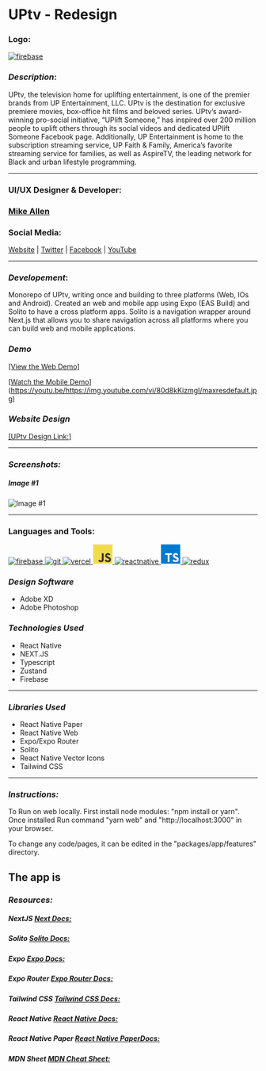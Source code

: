 # UPtv - Redesign

### Logo:

<p align="left">  <a href="https://www.uptv.com" target="_blank" rel="noreferrer"> <img src="https://uptv.com/wp-content/themes/uptv2020/img/uptv-logo-white.svg" alt="firebase" width="400" /> </a> 
</p>

### **_Description_**:

UPtv, the television home for uplifting entertainment, is one of the premier brands from UP Entertainment, LLC. UPtv is the destination for exclusive premiere movies, box-office hit films and beloved series. UPtv’s award-winning pro-social initiative, “UPlift Someone,” has inspired over 200 million people to uplift others through its social videos and dedicated UPlift Someone Facebook page. Additionally, UP Entertainment is home to the subscription streaming service, UP Faith & Family, America’s favorite streaming service for families, as well as AspireTV, the leading network for Black and urban lifestyle programming.

---

### UI/UX Designer & Developer:

### [Mike Allen](https://www.linkedin.com/in/michael-allen-3b538429)

### Social Media:

[Website](https://www.uptv.com) | [Twitter](https://www.twitter.com/uptv) | [Facebook](https://www.facebook.com/UPtv) | [YouTube](https://www.youtube.com/user/upliftingtv)

---

### **_Developement_**:

Monorepo of UPtv, writing once and building to three platforms (Web, IOs and Android). Created an web and mobile app using Expo (EAS Build) and Solito to have a cross platform apps. Solito is a navigation wrapper around Next.js that allows you to share navigation across all platforms where you can build web and mobile applications.

### **_Demo_**

[[View the Web Demo]](https://uptvmono-next-git-main-mikefacesny.vercel.app/movies)


[[Watch the Mobile Demo](https://img.youtube.com/vi/80d8kKizmgI/maxresdefault.jpg)](https://youtu.be/https://img.youtube.com/vi/80d8kKizmgI/maxresdefault.jpg)


### **_Website Design_**

[[UPtv Design Link:]](https://www.behance.net/gallery/170347715/UPtv-Redesign)

---

### **_Screenshots:_**

##### Image #1

![Image #1](https://mir-s3-cdn-cf.behance.net/project_modules/2800_opt_1/68de23170347715.645c3113ee8a9.jpg)

---

<h3 align="left">Languages and Tools:</h3>
<p align="left">  <a href="https://firebase.google.com/" target="_blank" rel="noreferrer"> <img src="https://www.vectorlogo.zone/logos/firebase/firebase-icon.svg" alt="firebase" width="40" height="40"/> </a> <a href="https://nextjs.org/" target="_blank" rel="noreferrer"> <img src="https://ui-lib.com/blog/wp-content/uploads/2021/12/nextjs-boilerplate-logo.png" alt="git" width="40" height="40"/> </a> <a  href="https://vercel.com" target="_blank" rel="noreferrer"> <img src="https://encrypted-tbn0.gstatic.com/images?q=tbn:ANd9GcS-vtiBy89TRfu4e7bC7WJpf1IX1TPuOvyhJw&usqp=CAU" alt="vercel" width="40" height="40" /> </a><a href="https://developer.mozilla.org/en-US/docs/Web/JavaScript" target="_blank" rel="noreferrer"> <img src="https://raw.githubusercontent.com/devicons/devicon/master/icons/javascript/javascript-original.svg" alt="javascript" width="40" height="40"/> </a>  <a href="https://reactnative.dev/" target="_blank" rel="noreferrer"> <img src="https://reactnative.dev/img/header_logo.svg" alt="reactnative" width="40" height="40"/> </a></a>  <a href="https://www.typescriptlang.org/" target="_blank" rel="noreferrer"> <img src="https://raw.githubusercontent.com/devicons/devicon/master/icons/typescript/typescript-original.svg" alt="typescript" width="40" height="40"/> </a> <a href="https://github.com/pmndrs/zustand#typescript-usage" target="_blank" rel="noreferrer"> <img src="https://img.stackshare.io/service/11559/zustand.png" alt="redux" width="40" height="40"/> </a> </p>

### **_Design Software_**

- Adobe XD
- Adobe Photoshop

### **_Technologies Used_**

- React Native
- NEXT.JS
- Typescript
- Zustand
- Firebase

---

### **_Libraries Used_**

- React Native Paper
- React Native Web
- Expo/Expo Router
- Solito
- React Native Vector Icons
- Tailwind CSS

---

### **_Instructions:_**

To Run on web locally. First install node modules: "npm install or yarn". Once installed Run command "yarn web" and "http://localhost:3000" in your browser.

To change any code/pages, it can be edited in the "packages/app/features" directory.

## The app is

### **_Resources:_**

##### NextJS [Next Docs:](https://nextjs.org/docs)

##### Solito [Solito Docs:](https://nextjs.org/docs)

##### Expo [Expo Docs:](https://docs.expo.dev/)

##### Expo Router [Expo Router Docs:](https://expo.github.io/router/docs/)

##### Tailwind CSS [Tailwind CSS Docs:](https://tailwindcss.com/docs/installation)

##### React Native [React Native Docs:](https://reactnative.dev)

##### React Native Paper [React Native PaperDocs:](https://callstack.github.io/react-native-paper/docs/guides/getting-started/)

##### MDN Sheet [MDN Cheat Sheet:](https://developer.mozilla.org/en-US/docs/Web/API/Element/getBoundingClientRect)

